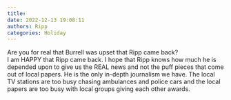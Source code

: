 ```yaml
---
title: 
date: 2022-12-13 19:08:11
authors: Ripp
categories: Holiday
---
```


 Are you for real that Burrell was upset that Ripp came back?  
I am HAPPY that Ripp came back.  I hope that Ripp knows how much he is depended upon to give us the REAL news and not the puff pieces that come out of local papers.
He is the only in-depth journalism we have.
The local TV stations are too busy chasing ambulances and police cars and the local papers are too busy with local groups giving each other awards.